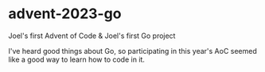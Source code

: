 # advent-2023-go
Joel's first Advent of Code &amp; Joel's first Go project

I've heard good things about Go, so participating in this year's AoC seemed like a good way to learn how to code in it.
